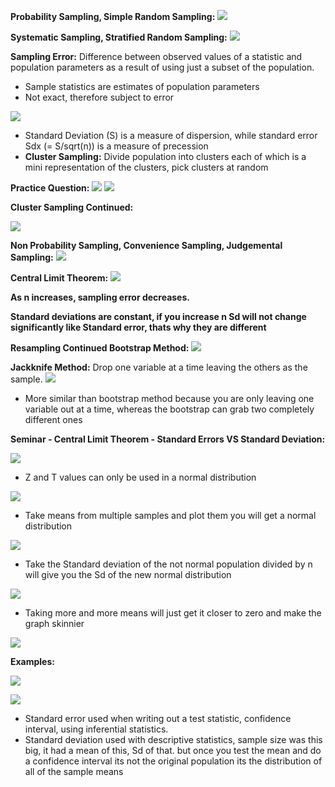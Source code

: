 
**Probability Sampling, Simple Random Sampling:**
![](https://i.imgur.com/yCuMaJn.png)

**Systematic Sampling, Stratified Random Sampling:**
![](https://i.imgur.com/YBdjuTy.png)

**Sampling Error:** Difference between observed values of a statistic and population parameters as a result of using just a subset of the population.
- Sample statistics are estimates of population parameters
- Not exact, therefore subject to error

![](https://i.imgur.com/itu8RMh.png)

- Standard Deviation (S) is a measure of dispersion, while standard error Sdx (= S/sqrt(n)) is a measure of precession
- **Cluster Sampling:** Divide population into clusters each of which is a mini representation of the clusters, pick clusters at random

**Practice Question:**
![](https://i.imgur.com/WHTmnmP.png)
![](https://i.imgur.com/0jwEOcD.png)

**Cluster Sampling Continued:**

![](https://i.imgur.com/YFxZG92.png)

**Non Probability Sampling, Convenience Sampling, Judgemental Sampling:**
![](https://i.imgur.com/ea8UTOw.png)


**Central Limit Theorem:**
![](https://i.imgur.com/U3l9ErA.png)

**As n increases, sampling error decreases.**

**Standard deviations are constant, if you increase n Sd will not change significantly like Standard error, thats why they are different**


**Resampling Continued Bootstrap Method:**
![](https://i.imgur.com/HRaD5Xg.png)


**Jackknife Method:** Drop one variable at a time leaving the others as the sample.
![](https://i.imgur.com/HIsJpYP.png)
- More similar than bootstrap method because you are only leaving one variable out at a time, whereas the bootstrap can grab two completely different ones

**Seminar - Central Limit Theorem - Standard Errors VS Standard Deviation:**

![](https://i.imgur.com/ZyUtXgg.png)
- Z and T values can only be used in a normal distribution

![](https://i.imgur.com/8XCuHqR.png)
- Take means from multiple samples and plot them you will get a normal distribution

![](https://i.imgur.com/ZHEdfIj.png)
- Take the Standard deviation of the not normal population divided by n will give you the Sd of the new normal distribution 

![](https://i.imgur.com/8FvGMch.png)
- Taking more and more means will just get it closer to zero and make the graph skinnier

![](https://i.imgur.com/Nv8O6pp.png)

**Examples:**

![](https://i.imgur.com/fxHza09.png)

![](https://i.imgur.com/vZgeOwO.png)
- Standard error used when writing out a test statistic, confidence interval, using inferential statistics.
- Standard deviation used with descriptive statistics, sample size was this big, it had a mean of this, Sd of that. but once you test the mean and do a confidence interval its not the original population its the distribution of all of the sample means

